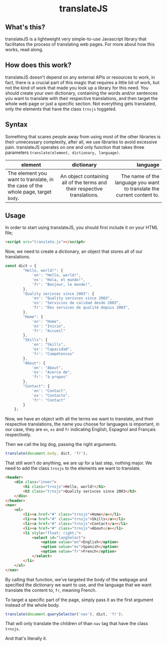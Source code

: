 <h1 align="center">translateJS</h1>

## What's this?
translateJS is a lightweight very simple-to-use Javascript library that facilitates the process of translating web pages. For more about how this works, read along.

## How does this work?
translateJS doesn't depend on any external APIs or resources to work, in fact, there is a crucial part of this magic that requires a little bit of work, but not the kind of work that made you look up a library for this need.
You should create your own dictionary, containing the words and/or sentences you want to translate with their respective translations, and then target the whole web page or just a specific section.
Not everything gets translated, only the elements that have the class  `trnsjs` toggeled.

## Syntax
Something that scares people away from using most of the other libraries is their unnecessary complexity, after all, we use libraries to avoid excessive pain. translateJS operates on one and only function that takes three parameters `translate(element, dictionary, language)`.

| element   |      dictionary      |  language |
|----------|:-------------:|------:|
| The element you want to translate, in the case of the whole page, target `body`. |  An object containing all of the terms and their respective translations. | The name of the language you want to translate the current content to. |
    
## Usage
In order to start using translateJS, you should first include it on your HTML file;
```html
<script src="translate.js"></script>
```
Now, we need to create a dictionary, an object that stores all of our translations.
```javascript
const dict = {
        "Hello, world!": {
            'en': "Hello, world!",
            'es': "Hola, el mundo!",
            'fr': "Bonjour, le monde!",
        },
        "Quality serivces since 2003": {
            'en': "Quality serivces since 2003",
            'es': "Servicios de calidad desde 2003",
            'fr': "Des services de qualité depuis 2003",
        },
        "Home": {
            'en': "Home",
            'es': "Inicio",
            'fr': "Accueil"
        },
        "Skills": {
            'en': "Skills",
            'es': "Capacidad",
            'fr': "Compétences"
        },
        "About": {
            'en': "About",
            'es': "Acerca de",
            'fr': "à propos"
        },
        "Contact": {
            'en': "Contact",
            'es': "Contacto",
            'fr': "Contact"
        }
    };
```
Now, we have an object with all the terms we want to translate, and their respective translations, the name you choose for languages is important, in our case, they are `en`, `es` and `fr` indicating English, Espagnol and Français respectively.

Then we call the big dog, passing the right arguments.
```javascript
translate(document.body, dict, 'fr');
```

That still won't do anything, we are up for a last step, nothing major. We need to add the class `trnsjs` to the elements we want to translate.

```html
<header>
    <div class="inner">
        <h1 class="trnsjs">Hello, world!</h1>
        <h3 class="trnsjs">Quality serivces since 2003</h3>
    </div>
</header>
<nav>
    <ul>
        <li><a href="#" class="trnsjs">Home</a></li>
        <li><a href="#" class="trnsjs">Skills</a></li>
        <li><a href="#" class="trnsjs">Contact</a></li>
        <li><a href="#" class="trnsjs">About</a></li>
        <li style="float: right;">
            <select id="langSelect">
                <option value="en">English</option>
                <option value="es">Spanish</option>
                <option value="fr">French</option>
            </select>
        </li>
    </ul>
</nav>
```

By calling that function, we've targeted the body of the webpage and specified the dictionary we want to use, and the language that we want translate the content to, `fr`, meaning French.

To target a specific part of the page, simply pass it as the first argument instead of the whole body.
```javascript
translate(document.querySelector('nav'), dict, 'fr');
```
That will only translate the children of than `nav` tag that have the class `trnsjs`.

And that's literally it.